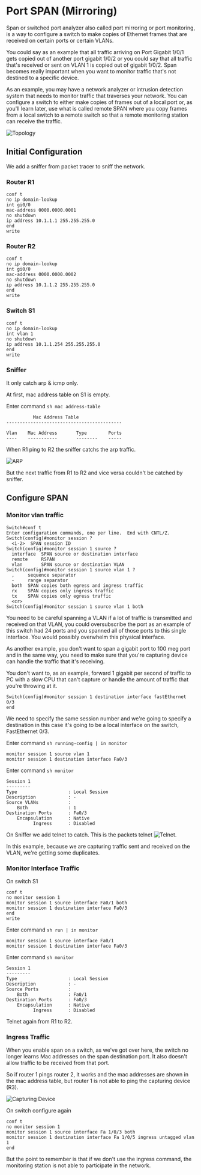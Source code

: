 # Port SPAN (Mirroring)

Span or switched port analyzer also called port mirroring or port monitoring, is a way to configure
a switch to make copies of Ethernet frames that are received on certain ports or certain VLANs.

You could say as an example that all traffic arriving on Port Gigabit 1/0/1 gets copied out of 
another port gigabit 1/0/2 or you could say that all traffic that's received or sent on VLAN 1 
is copied out of gigabit 1/0/2. Span becomes really important when you want to monitor traffic 
that's not destined to a specific device.

As an example, you may have a network analyzer or intrusion detection system that needs to monitor
traffic that traverses your network. You can configure a switch to either make copies of frames 
out of a local port or, as you'll learn later, use what is called remote SPAN where you copy 
frames from a local switch to a remote switch so that a remote monitoring station can receive the traffic.

![Topology](00.png)

## Initial Configuration

We add a sniffer from packet tracer to sniff the network.

### Router R1

    conf t
    no ip domain-lookup
    int gi0/0
    mac-address 0000.0000.0001
    no shutdown
    ip address 10.1.1.1 255.255.255.0
    end
    write

### Router R2

    conf t
    no ip domain-lookup
    int gi0/0
    mac-address 0000.0000.0002
    no shutdown
    ip address 10.1.1.2 255.255.255.0
    end
    write

### Switch S1

    conf t
    no ip domain-lookup
    int vlan 1
    no shutdown
    ip address 10.1.1.254 255.255.255.0
    end
    write

### Sniffer

It only catch arp & icmp only.

At first, mac address table on S1 is empty.

Enter command `sh mac address-table`

```
          Mac Address Table
-------------------------------------------

Vlan    Mac Address       Type        Ports
----    -----------       --------    -----
```

 When R1 ping to R2 the sniffer catchs the arp traffic.

![ARP](01.png)

But the next traffic from R1 to R2 and vice versa couldn't be catched by sniffer.

## Configure SPAN

### Monitor vlan traffic

```
Switch#conf t
Enter configuration commands, one per line.  End with CNTL/Z.
Switch(config)#monitor session ?
  <1-2>  SPAN session ID
Switch(config)#monitor session 1 source ?
  interface  SPAN source or destination interface
  remote     RSPAN
  vlan       SPAN source or destination VLAN
Switch(config)#monitor session 1 source vlan 1 ?
  ,     sequence separator
  -     range separator
  both  SPAN copies both egress and ingress traffic
  rx    SPAN copies only ingress traffic
  tx    SPAN copies only egress traffic
  <cr>
Switch(config)#monitor session 1 source vlan 1 both 

```

You need to be careful spanning a VLAN if a lot of traffic is transmitted and received on that VLAN,
you could oversubscribe the port as an example of this switch had 24 ports and you spanned all of
those ports to this single interface. You would possibly overwhelm this physical interface.

As another example, you don't want to span a gigabit port to 100 meg port and in the same way, you need 
to make sure that you're capturing device can handle the traffic that it's receiving.

You don't want to, as an example, forward 1 gigabit per second of traffic to PC with a slow CPU
that can't capture or handle the amount of traffic that you're throwing at it.

```
Switch(config)#monitor session 1 destination interface fastEthernet 0/3
end
```

We need to specify the same session number and we're going to specify a destination in this case it's 
going to be a local interface on the switch, FastEthernet 0/3.

Enter command `sh running-config | in monitor`

```
monitor session 1 source vlan 1
monitor session 1 destination interface Fa0/3
```

Enter command `sh monitor`

```
Session 1
---------
Type                   : Local Session
Description            : -
Source VLANs           :
    Both               : 1
Destination Ports      : Fa0/3
    Encapsulation      : Native
          Ingress      : Disabled
```

On Sniffer we add telnet to catch. This is the packets telnet ![Telnet](03.png).

In this example, because we are capturing traffic sent and received on the VLAN, we're getting some
duplicates.

### Monitor Interface Traffic

On switch S1

    conf t
    no monitor session 1
    monitor session 1 source interface Fa0/1 both
    monitor session 1 destination interface Fa0/3
    end
    write

Enter command `sh run | in monitor`

    monitor session 1 source interface Fa0/1
    monitor session 1 destination interface Fa0/3

Enter command `sh monitor`

    Session 1
    ---------
    Type                   : Local Session
    Description            : -
    Source Ports           : 
        Both               : Fa0/1
    Destination Ports      : Fa0/3
        Encapsulation      : Native
              Ingress      : Disabled

Telnet again from R1 to R2.

### Ingress Traffic

When you enable span on a switch, as we've got over here, the switch no longer learns Mac addresses
on the span destination port. It also doesn't allow traffic to be received from that port.

So if router 1 pings router 2, it works and the mac addresses are shown in the mac address table, 
but router 1 is not able to ping the capturing device (R3).

![Capturing Device](00.jpg)

On switch configure again

    conf t
    no monitor session 1
    monitor session 1 source interface Fa 1/0/3 both
    monitor session 1 destination interface Fa 1/0/5 ingress untagged vlan 1
    end




But the point to remember is that if we don't use the ingress command, the monitoring station is not
able to participate in the network.




